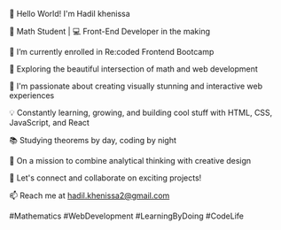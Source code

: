 
👋 Hello World! I'm Hadil khenissa

🧮 Math Student | 💻 Front-End Developer in the making

🔭 I’m currently enrolled in Re:coded Frontend Bootcamp

🌱  Exploring the beautiful intersection of math and web development

🔭 I'm passionate about creating visually stunning and interactive web experiences

💡 Constantly learning, growing, and building cool stuff with HTML, CSS, JavaScript, and React

📚 Studying theorems by day, coding by night

🚀 On a mission to combine analytical thinking with creative design

🤝 Let's connect and collaborate on exciting projects!

📫 Reach me at hadil.khenissa2@gmail.com 


#Mathematics #WebDevelopment #LearningByDoing #CodeLife

